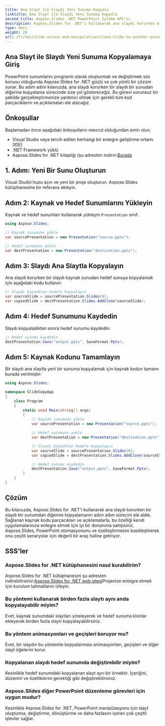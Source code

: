```yaml
---
title: Ana Slayt ile Slaydı Yeni Sunuma Kopyala
linktitle: Ana Slayt ile Slaydı Yeni Sunuma Kopyala
second_title: Aspose.Slides .NET PowerPoint İşleme API'si
description: Aspose.Slides for .NET'i kullanarak ana slaydı korurken bir slaydı yeni bir PowerPoint sunumuna nasıl kopyalayacağınızı öğrenin. Bu kapsamlı adım adım kılavuz, kaynak kodu örneklerini içerir ve sunumların yüklenmesini, slaytların kopyalanmasını, animasyonların korunmasını ve daha fazlasını kapsar.
type: docs
weight: 20
url: /tr/net/slide-access-and-manipulation/clone-slide-to-another-presentation-with-master/
---
```


## Ana Slayt ile Slaydı Yeni Sunuma Kopyalamaya Giriş

PowerPoint sunumlarını programlı olarak oluşturmak ve değiştirmek söz konusu olduğunda Aspose.Slides for .NET güçlü ve çok yönlü bir çözüm sunar. Bu adım adım kılavuzda, ana slaydı korurken bir slaydı bir sunudan diğerine kopyalama sürecinde size yol göstereceğiz. Bu görevi sorunsuz bir şekilde gerçekleştirmenize yardımcı olmak için gerekli tüm kod parçacıklarını ve açıklamaları ele alacağız.

## Önkoşullar

Başlamadan önce aşağıdaki önkoşulların mevcut olduğundan emin olun:

- Visual Studio veya tercih edilen herhangi bir entegre geliştirme ortamı (IDE)
- .NET Framework yüklü
-  Aspose.Slides for .NET kitaplığı (şu adresten indirin:[Burada](https://releases.aspose.com/slides/net/)

## 1. Adım: Yeni Bir Sunu Oluşturun

Visual Studio'nuzu açın ve yeni bir proje oluşturun. Aspose.Slides kütüphanesine bir referans ekleyin.

## Adım 2: Kaynak ve Hedef Sunumlarını Yükleyin

 Kaynak ve hedef sunumları kullanarak yükleyin.`Presentation` sınıf:

```csharp
using Aspose.Slides;

// Kaynak sunumunu yükle
var sourcePresentation = new Presentation("source.pptx");

// Hedef sunumunu yükle
var destPresentation = new Presentation("destination.pptx");
```

## Adım 3: Slaydı Ana Slaytla Kopyalayın

Ana slaydı korurken bir slaydı kaynak sunudan hedef sunuya kopyalamak için aşağıdaki kodu kullanın:

```csharp
// Slaydı kaynaktan hedefe kopyalayın
var sourceSlide = sourcePresentation.Slides[0];
var copiedSlide = destPresentation.Slides.AddClone(sourceSlide);
```

## Adım 4: Hedef Sunumunu Kaydedin

Slaydı kopyaladıktan sonra hedef sunumu kaydedin:

```csharp
// Hedef sunumu kaydedin
destPresentation.Save("output.pptx", SaveFormat.Pptx);
```

## Adım 5: Kaynak Kodunu Tamamlayın

Bir slaydı ana slaytla yeni bir sunuma kopyalamak için kaynak kodun tamamı burada verilmiştir:

```csharp
using Aspose.Slides;

namespace SlideCopyApp
{
    class Program
    {
        static void Main(string[] args)
        {
            // Kaynak sunumunu yükle
            var sourcePresentation = new Presentation("source.pptx");

            // Hedef sunumunu yükle
            var destPresentation = new Presentation("destination.pptx");

            // Slaydı kaynaktan hedefe kopyalayın
            var sourceSlide = sourcePresentation.Slides[0];
            var copiedSlide = destPresentation.Slides.AddClone(sourceSlide);

            // Hedef sunumu kaydedin
            destPresentation.Save("output.pptx", SaveFormat.Pptx);
        }
    }
}
```

## Çözüm

Bu kılavuzda, Aspose.Slides for .NET'i kullanarak ana slaydı korurken bir slaydı bir sunumdan diğerine kopyalamanın adım adım sürecini ele aldık. Sağlanan kaynak kodu parçacıkları ve açıklamalarla, bu özelliği kendi uygulamalarınıza entegre etmek için iyi bir donanıma sahipsiniz. Aspose.Slides, PowerPoint otomasyonunu ve özelleştirmesini basitleştirerek onu çeşitli senaryolar için değerli bir araç haline getiriyor.

## SSS'ler

### Aspose.Slides for .NET kütüphanesini nasıl kurabilirim?

 Aspose.Slides for .NET kütüphanesini şu adresten indirebilirsiniz:[Aspose.Slides for .NET web sitesi](https://releases.aspose.com/slides/net/)Projenize entegre etmek için kurulum talimatlarını izleyin.

### Bu yöntemi kullanarak birden fazla slaytı aynı anda kopyalayabilir miyim?

Evet, kaynak sunumdaki slaytları yineleyerek ve hedef sunuma klonlar ekleyerek birden fazla slaytı kopyalayabilirsiniz.

### Bu yöntem animasyonları ve geçişleri koruyor mu?

Evet, bir slaydın bu yöntemle kopyalanması animasyonları, geçişleri ve diğer slayt öğelerini korur.

### Kopyalanan slaydı hedef sunumda değiştirebilir miyim?

Kesinlikle hedef sunumdaki kopyalanan slayt ayrı bir örnektir. İçeriğini, düzenini ve özelliklerini gerektiği gibi değiştirebilirsiniz.

### Aspose.Slides diğer PowerPoint düzenleme görevleri için uygun mudur?

Kesinlikle Aspose.Slides for .NET, PowerPoint manipülasyonu için slayt oluşturma, değiştirme, dönüştürme ve daha fazlasını içeren çok çeşitli işlevler sağlar.